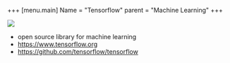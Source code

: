 +++
[menu.main]
Name = "Tensorflow"
parent = "Machine Learning"
+++

![](https://camo.githubusercontent.com/ee91ac3c9f5ad840ebf70b54284498fe0e6ddb92/68747470733a2f2f7777772e74656e736f72666c6f772e6f72672f696d616765732f74665f6c6f676f5f7472616e73702e706e67)

- open source library for machine learning
- https://www.tensorflow.org
- https://github.com/tensorflow/tensorflow